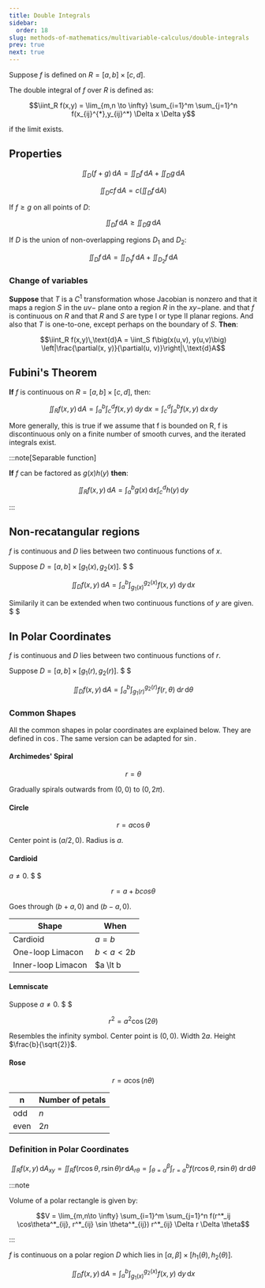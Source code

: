 ```yaml
---
title: Double Integrals
sidebar:
  order: 18
slug: methods-of-mathematics/multivariable-calculus/double-integrals
prev: true
next: true
---
```


Suppose $f$ is defined on $R = [a,b] \times [c,d]$.

The double integral of $f$ over $R$ is defined as:

```math
\iint_R f(x,y) = \lim_{m,n \to \infty} \sum_{i=1}^m \sum_{j=1}^n f(x_{ij}^{*},y_{ij}^*) \Delta x \Delta y
```

if the limit exists.

## Properties

```math
\iint_D (f + g)\,\text{d}A =
\iint_D f\,\text{d}A +
\iint_D g\,\text{d}A
```

```math
\iint_D cf\,\text{d}A =
c\left(\iint_D f\,\text{d}A\right)
```

If $f \ge g$ on all points of $D$:

```math
\iint_D f\,\text{d}A \ge
\iint_D g\,\text{d}A
```

If $D$ is the union of non-overlapping regions $D_1$ and $D_2$:

```math
\iint_D f\,\text{d}A =
\iint_{D_1} f\,\text{d}A +
\iint_{D_2} f\,\text{d}A
```

### Change of variables

**Suppose** that $T$ is a $C^1$ transformation whose Jacobian is nonzero and that it maps a region
$S$ in the $uv$− plane onto a region $R$ in the $xy$−plane. and that $f$ is continuous on $R$ and that $R$ and $S$ are type I or type II planar regions. And also that $T$ is one-to-one, except perhaps on the boundary of $S$. **Then**:

```math
\iint_R f(x,y)\,\text{d}A =
\iint_S f\big(x(u,v), y(u,v)\big) \left|\frac{\partial(x, y)}{\partial(u, v)}\right|\,\text{d}A
```

## Fubini's Theorem

**If** $f$ is continuous on $R = [a,b] \times [c,d]$, then:

```math
\iint_R f(x,y)\,\text{d}A =
\int_a^b \int_c^d f(x,y)\;\text{d}y\,\text{d}x =
\int_c^d \int_a^b f(x,y)\;\text{d}x\,\text{d}y
```

More generally, this is true if we assume that f is bounded on R, f is discontinuous only on a finite number of
smooth curves, and the iterated integrals exist.

:::note[Separable function]

**If** $f$ can be factored as $g(x)h(y)$ **then**:

```math
\iint_R f(x,y)\,\text{d}A =\int_a^b g(x)\,\text{d}x \int_c^d h(y)\,\text{d}y
```

:::

## Non-recatangular regions

$f$ is continuous and $D$ lies between two continuous functions of $x$.

Suppose $D = [a,b] \times [g_1(x), g_2(x)]$. $ $

```math
\iint_D f(x,y)\,\text{d}A =\int_a^b \int_{g_1(x)}^{g_2(x)} f(x,y)\;\text{d}y\,\text{d}x
```

Similarily it can be extended when two continuous functions of $y$ are given. $ $

## In Polar Coordinates

$f$ is continuous and $D$ lies between two continuous functions of $r$.

Suppose $D = [a,b] \times [g_1(r), g_2(r)]$. $ $

```math
\iint_D f(x,y)\,\text{d}A =\int_a^b \int_{g_1(r)}^{g_2(r)} f(r,\theta)\;\text{d}r\,\text{d}\theta
```

### Common Shapes

All the common shapes in polar coordinates are explained below. They are defined in $\cos$. The same version can be adapted for $\sin$.

#### Archimedes' Spiral

```math
r=\theta
```

Gradually spirals outwards from $(0,0)$ to $(0, 2\pi)$.

#### Circle

```math
r=a\cos\theta
```

Center point is $(a/2,0)$. Radius is $a$.

#### Cardioid

$a\neq 0$. $ $

```math
r=a+bcos\theta
```

Goes through $(b+a,0)$ and $(b-a,0)$.

| Shape              | When             |
| ------------------ | ---------------- |
| Cardioid           | $a=b$            |
| One-loop Limacon   | $b \lt a \lt 2b$ |
| Inner-loop Limacon | $a \lt b         |

#### Lemniscate

Suppose $a\neq 0$. $ $

```math
r^2 = a^2 \cos(2\theta)
```

Resembles the infinity symbol. Center point is $(0,0)$. Width $2a$. Height $\frac{b}{\sqrt{2}}$.

#### Rose

```math
r = a \cos (n\theta)
```

| n    | Number of petals |
| ---- | ---------------- |
| odd  | $n$              |
| even | $2n$             |


### Definition in Polar Coordinates

```math
\iint_R f(x,y)\,\text{d}A_{xy}=
\iint_R f(r \cos\theta, r \sin\theta)r \,\text{d}A_{r\theta}=
\int_{\theta=\alpha}^\beta \int_{r=a}^{b} f(r\cos\theta,r\sin\theta)\;\text{d}r\,\text{d}\theta
```

:::note

Volume of a polar rectangle is given by:

```math
V = \lim_{m,n\to \infty}
\sum_{i=1}^m 
\sum_{j=1}^n
f(r^*_ij \cos\theta^*_{ij}, r^*_{ij} \sin \theta^*_{ij})
r^*_{ij}
\Delta r \Delta \theta
```

:::

$f$ is continuous on a polar region $D$ which lies in $[\alpha,\beta]\times[h_1(\theta),h_2(\theta)]$.

```math
\iint_D f(x,y)\,\text{d}A =\int_a^b \int_{g_1(x)}^{g_2(x)} f(x,y)\;\text{d}y\,\text{d}x
```
